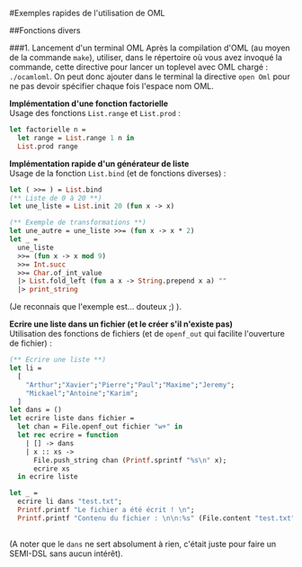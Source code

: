 #Exemples rapides de l'utilisation de OML

##Fonctions divers

###1. Lancement d'un terminal OML
Après la compilation d'OML (au moyen de la commande `make`), utiliser, dans le répertoire où vous avez invoqué la commande, cette directive pour lancer un toplevel avec OML chargé : `./ocamloml`.  On peut donc ajouter dans le terminal la directive `open Oml` pour ne pas devoir spécifier chaque fois l'espace nom OML.

**Implémentation d'une fonction factorielle**  
Usage des fonctions `List.range` et `List.prod` :

```ocaml
let factorielle n =
  let range = List.range 1 n in 
  List.prod range
```

**Implémentation rapide d'un générateur de liste**  
Usage de la fonction `List.bind` (et de fonctions diverses) :

```ocaml
let ( >>= ) = List.bind
(** Liste de 0 à 20 **)
let une_liste = List.init 20 (fun x -> x)

(** Exemple de transformations **)
let une_autre = une_liste >>= (fun x -> x * 2)
let _ =
  une_liste 
  >>= (fun x -> x mod 9) 
  >>= Int.succ
  >>= Char.of_int_value
  |> List.fold_left (fun a x -> String.prepend x a) ""
  |> print_string

```

(Je reconnais que l'exemple est... douteux ;) ).

**Ecrire une liste dans un fichier (et le créer s'il n'existe pas)**  
Utilisation des fonctions de fichiers (et de `openf_out` qui facilite l'ouverture de fichier) :

```ocaml
(** Ecrire une liste **)
let li = 
  [
    "Arthur";"Xavier";"Pierre";"Paul";"Maxime";"Jeremy";
    "Mickael";"Antoine";"Karim";
  ]
let dans = ()
let ecrire liste dans fichier = 
  let chan = File.openf_out fichier "w+" in 
  let rec ecrire = function 
    | [] -> dans
    | x :: xs -> 
      File.push_string chan (Printf.sprintf "%s\n" x);
      ecrire xs
  in ecrire liste

let _ = 
  ecrire li dans "test.txt";
  Printf.printf "Le fichier a été écrit ! \n"; 
  Printf.printf "Contenu du fichier : \n\n:%s" (File.content "test.txt")
  
```
(A noter que le `dans` ne sert absolument à rien, c'était juste pour faire un SEMI-DSL sans aucun intérêt).